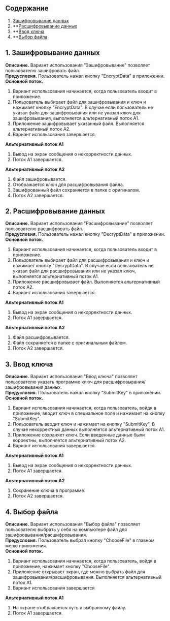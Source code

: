 
## Содержание
1. [Зашифровывание данных](#EncryptData)
2. **[Расшифровывание данных](#DecryptData)
3. **[Ввод ключа](#SubmitKey)
4. **[Выбор файла](#ChooseFile)

<a name="EncryptData"/>

## 1. Зашифровывание данных  

**Описание.** Вариант использования "Зашифровывание" позволяет пользователю зашифровать файл.  
**Предусловия.** Пользователь нажал кнопку "EncryptData" в приложении.  
**Основной поток.**  
  1. Вариант использования начинается, когда пользователь входит в приложение.
  2. Пользователь выбирает файл для зашифровывания и ключ и нажимает кнопку "EncryptData". 
             В случае если пользователь не указал файл для зашифровывания или не указал ключ для зашифровывания, выполняется альтернативный поток А1.
  3. Приложение зашифровывает указанный файл.
	     Выполняется альтернативный
	     поток А2.
  4. Вариант использования завершается.
  
**Альтернативный поток А1**  

  1. Вывод на экран сообщения о некорректности данных. 
  2. Поток А1 завершается. 
 
**Альтернативный поток А2**  

  1. Файл зашифровывается. 
  2. Отображается ключ для расшифровывания файла.
  3. Зашифрованный файл сохраняется в папке с оригиналом.
  4. Поток А2 завершается.

<a name="DecryptData"/>

## 2. Расшифровывание данных
**Описание.** Вариант использования "Расшифровывание" позволяет пользователю расшифровать файл.  
**Предусловия.** Пользователь нажал кнопку "DecryptData" в приложении.  
**Основной поток.**  
  1. Вариант использования начинается, когда пользователь входит в приложение.
  2. Пользователь выбирает файл для расшифровывания и ключ и нажимает кнопку "DecryptData". 
             В случае если пользователь не указал файл для расшифровывания или не указал ключ, выполняется альтернативный поток А1.
  3. Приложение расшифровывает файл. Выполняется альтернативный
	     поток А2.
  4. Вариант использования завершается.
  
**Альтернативный поток А1**    

  1. Вывод на экран сообщения о некорректности данных. 
  2. Поток А1 завершается. 
 
**Альтернативный поток А2**  

 1. Файл расшифровывается. 
 2. Файл сохраняется в папке с оригинальным файлом.
 3. Поток А2 завершается.

<a name="SubmitKey"/>

## 3. Ввод ключа
**Описание.** Вариант использования "Ввод ключа" позволяет пользователю указать программе ключ для расшифровывания/зашифровывания данных.  
**Предусловия.** Пользователь нажал кнопку "SubmitKey" в приложении.  
**Основной поток.**  
  1. Вариант использования начинается, когда пользователь, войдя в приложение, вводит ключ в специальное поле и
	     нажимает на кнопку "SubmitKey".
  2. Пользователь вводит ключ и нажимает на кнопку "SubmitKey". 
             В случае некорректных данных выполняется альтернативный поток А1.
  3. Приложение сохраняет ключ.
	     Если введенные данные были корректны, выполняется альтернативный
	     поток А2.
  4. Вариант использования завершается.
  
**Альтернативный поток А1**  
  
  1. Вывод на экран сообщения о некорректности данных. 
  2. Поток А1 завершается.

**Альтернативный поток А2**  

  1. Сохранение ключа в программе. 
  2. Поток А2 завершается.

<a name="ChooseFile"/> 

## 4. Выбор файла
**Описание.** Вариант использования "Выбор файла" позволяет пользователю выбрать у себя на компьютере файл для зашифровывания/расшифровывания.  
**Предусловия.** Пользователь выбрал кнопку "ChooseFile" в главном меню приложения.  
**Основной поток.**  
  1. Вариант использования начинается, когда пользователь, войдя в приложение,
	    нажимает кнопку "ChooseFile".
  2. Приложение открывает экран, где можно выбрать файл для зашифровывания/расшифровывания.
  	      Выполняется альтернативный поток А1.
  3. Вариант использования завершается
  
**Альтернативный поток А1**  

  1. На экране отображается путь к выбранному файлу.
  2. Поток А1 завершается.
 
